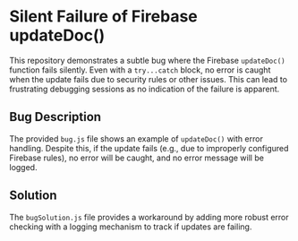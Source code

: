 # Silent Failure of Firebase updateDoc()

This repository demonstrates a subtle bug where the Firebase `updateDoc()` function fails silently.  Even with a `try...catch` block, no error is caught when the update fails due to security rules or other issues. This can lead to frustrating debugging sessions as no indication of the failure is apparent.

## Bug Description
The provided `bug.js` file shows an example of `updateDoc()` with error handling. Despite this, if the update fails (e.g., due to improperly configured Firebase rules), no error will be caught, and no error message will be logged. 

## Solution
The `bugSolution.js` file provides a workaround by adding more robust error checking with a logging mechanism to track if updates are failing.